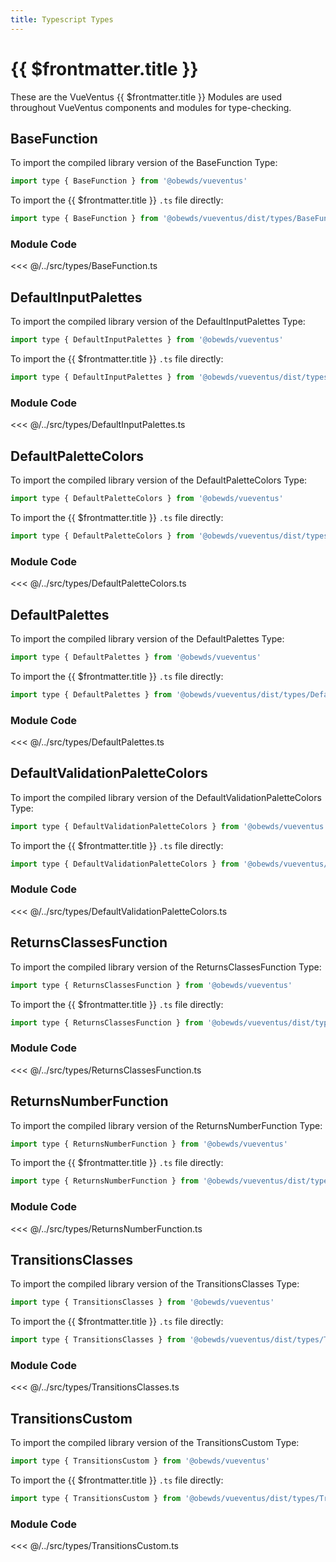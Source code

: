 ```yaml
---
title: Typescript Types
---
```



<script setup>
    import DocsPackageVersion from '../../src/views/compos/DocsPackageVersion.vue'
</script>



# {{ $frontmatter.title }}

These are the VueVentus {{ $frontmatter.title }} Modules are used throughout VueVentus components and modules for type-checking.









## BaseFunction

To import the compiled library version of the BaseFunction Type:

```javascript
import type { BaseFunction } from '@obewds/vueventus'
```

To import the {{ $frontmatter.title }} `.ts` file directly:

```javascript
import type { BaseFunction } from '@obewds/vueventus/dist/types/BaseFunction'
```

### Module Code

<<< @/../src/types/BaseFunction.ts









## DefaultInputPalettes

To import the compiled library version of the DefaultInputPalettes Type:

```javascript
import type { DefaultInputPalettes } from '@obewds/vueventus'
```

To import the {{ $frontmatter.title }} `.ts` file directly:

```javascript
import type { DefaultInputPalettes } from '@obewds/vueventus/dist/types/DefaultInputPalettes'
```

### Module Code

<<< @/../src/types/DefaultInputPalettes.ts









## DefaultPaletteColors

To import the compiled library version of the DefaultPaletteColors Type:

```javascript
import type { DefaultPaletteColors } from '@obewds/vueventus'
```

To import the {{ $frontmatter.title }} `.ts` file directly:

```javascript
import type { DefaultPaletteColors } from '@obewds/vueventus/dist/types/DefaultPaletteColors'
```

### Module Code

<<< @/../src/types/DefaultPaletteColors.ts









## DefaultPalettes

To import the compiled library version of the DefaultPalettes Type:

```javascript
import type { DefaultPalettes } from '@obewds/vueventus'
```

To import the {{ $frontmatter.title }} `.ts` file directly:

```javascript
import type { DefaultPalettes } from '@obewds/vueventus/dist/types/DefaultPalettes'
```

### Module Code

<<< @/../src/types/DefaultPalettes.ts










## DefaultValidationPaletteColors

To import the compiled library version of the DefaultValidationPaletteColors Type:

```javascript
import type { DefaultValidationPaletteColors } from '@obewds/vueventus'
```

To import the {{ $frontmatter.title }} `.ts` file directly:

```javascript
import type { DefaultValidationPaletteColors } from '@obewds/vueventus/dist/types/DefaultValidationPaletteColors'
```

### Module Code

<<< @/../src/types/DefaultValidationPaletteColors.ts









## ReturnsClassesFunction

To import the compiled library version of the ReturnsClassesFunction Type:

```javascript
import type { ReturnsClassesFunction } from '@obewds/vueventus'
```

To import the {{ $frontmatter.title }} `.ts` file directly:

```javascript
import type { ReturnsClassesFunction } from '@obewds/vueventus/dist/types/ReturnsClassesFunction'
```

### Module Code

<<< @/../src/types/ReturnsClassesFunction.ts










## ReturnsNumberFunction

To import the compiled library version of the ReturnsNumberFunction Type:

```javascript
import type { ReturnsNumberFunction } from '@obewds/vueventus'
```

To import the {{ $frontmatter.title }} `.ts` file directly:

```javascript
import type { ReturnsNumberFunction } from '@obewds/vueventus/dist/types/ReturnsNumberFunction'
```

### Module Code

<<< @/../src/types/ReturnsNumberFunction.ts









## TransitionsClasses

To import the compiled library version of the TransitionsClasses Type:

```javascript
import type { TransitionsClasses } from '@obewds/vueventus'
```

To import the {{ $frontmatter.title }} `.ts` file directly:

```javascript
import type { TransitionsClasses } from '@obewds/vueventus/dist/types/TransitionsClasses'
```

### Module Code

<<< @/../src/types/TransitionsClasses.ts









## TransitionsCustom

To import the compiled library version of the TransitionsCustom Type:

```javascript
import type { TransitionsCustom } from '@obewds/vueventus'
```

To import the {{ $frontmatter.title }} `.ts` file directly:

```javascript
import type { TransitionsCustom } from '@obewds/vueventus/dist/types/TransitionsCustom'
```

### Module Code

<<< @/../src/types/TransitionsCustom.ts
















<DocsPackageVersion/>